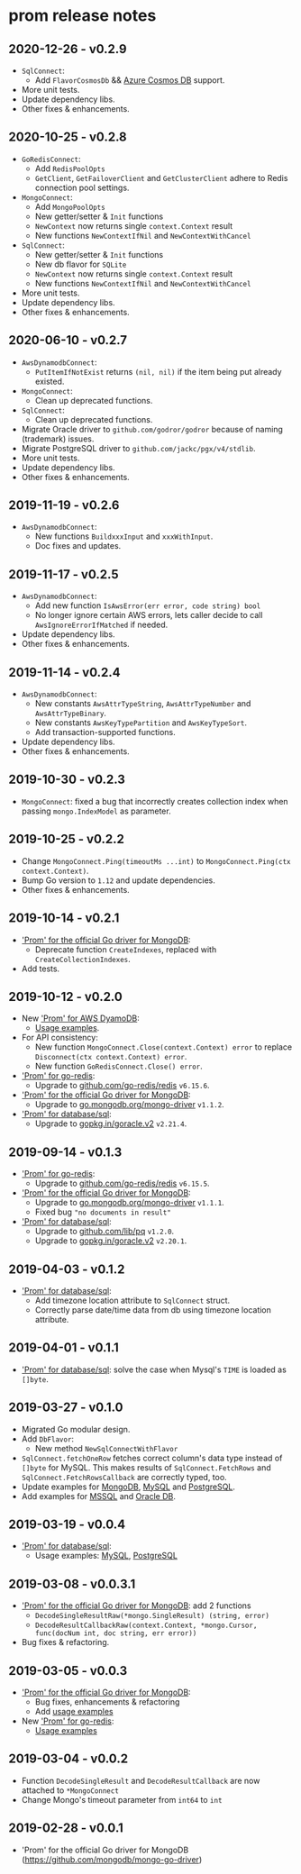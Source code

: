 # prom release notes

## 2020-12-26 - v0.2.9

- `SqlConnect`:
  - Add `FlavorCosmosDb` && [Azure Cosmos DB](https://docs.microsoft.com/en-us/azure/cosmos-db/) support.
- More unit tests.
- Update dependency libs.
- Other fixes & enhancements.

## 2020-10-25 - v0.2.8

- `GoRedisConnect`:
  - Add `RedisPoolOpts`
  - `GetClient`, `GetFailoverClient` and `GetClusterClient` adhere to Redis connection pool settings.
- `MongoConnect`:
  - Add `MongoPoolOpts`
  - New getter/setter & `Init` functions
  - `NewContext` now returns single `context.Context` result
  - New functions `NewContextIfNil` and `NewContextWithCancel`
- `SqlConnect`:
  - New getter/setter & `Init` functions
  - New db flavor for `SQLite`
  - `NewContext` now returns single `context.Context` result
  - New functions `NewContextIfNil` and `NewContextWithCancel`
- More unit tests.
- Update dependency libs.
- Other fixes & enhancements.

## 2020-06-10 - v0.2.7

- `AwsDynamodbConnect`:
  - `PutItemIfNotExist` returns `(nil, nil)` if the item being put already existed.
- `MongoConnect`:
  - Clean up deprecated functions.
- `SqlConnect`:
  - Clean up deprecated functions.
- Migrate Oracle driver to `github.com/godror/godror` because of naming (trademark) issues.
- Migrate PostgreSQL driver to `github.com/jackc/pgx/v4/stdlib`.
- More unit tests.
- Update dependency libs.
- Other fixes & enhancements.

## 2019-11-19 - v0.2.6

- `AwsDynamodbConnect`:
  - New functions `BuildxxxInput` and `xxxWithInput`.
  - Doc fixes and updates.

## 2019-11-17 - v0.2.5

- `AwsDynamodbConnect`:
  - Add new function `IsAwsError(err error, code string) bool`
  - No longer ignore certain AWS errors, lets caller decide to call `AwsIgnoreErrorIfMatched` if needed.
- Update dependency libs.
- Other fixes & enhancements.

## 2019-11-14 - v0.2.4

- `AwsDynamodbConnect`:
  - New constants `AwsAttrTypeString`, `AwsAttrTypeNumber` and `AwsAttrTypeBinary`.
  - New constants `AwsKeyTypePartition` and `AwsKeyTypeSort`.
  - Add transaction-supported functions.
- Update dependency libs.
- Other fixes & enhancements.

## 2019-10-30 - v0.2.3

- `MongoConnect`: fixed a bug that incorrectly creates collection index when passing `mongo.IndexModel` as parameter.

## 2019-10-25 - v0.2.2

- Change `MongoConnect.Ping(timeoutMs ...int)` to `MongoConnect.Ping(ctx context.Context)`.
- Bump Go version to `1.12` and update dependencies.
- Other fixes & enhancements.

## 2019-10-14 - v0.2.1

- ['Prom' for the official Go driver for MongoDB](mongo.md):
  - Deprecate function `CreateIndexes`, replaced with `CreateCollectionIndexes`.
- Add tests.

## 2019-10-12 - v0.2.0

- New ['Prom' for AWS DyamoDB](aws-dynamodb.md):
  - [Usage examples](examples/example_aws-dynamodb_base.go).
- For API consistency:
  - New function `MongoConnect.Close(context.Context) error` to replace `Disconnect(ctx context.Context) error`.
  - New function `GoRedisConnect.Close() error`.
- ['Prom' for go-redis](go-redis.md):
  - Upgrade to [github.com/go-redis/redis](https://github.com/go-redis/redis) `v6.15.6`.
- ['Prom' for the official Go driver for MongoDB](mongo.md):
  - Upgrade to [go.mongodb.org/mongo-driver](https://godoc.org/go.mongodb.org/mongo-driver/) `v1.1.2`.
- ['Prom' for database/sql](sql.md):
  - Upgrade to [gopkg.in/goracle.v2](https://github.com/go-goracle/goracle) `v2.21.4`.

## 2019-09-14 - v0.1.3

- ['Prom' for go-redis](go-redis.md):
  - Upgrade to [github.com/go-redis/redis](https://github.com/go-redis/redis) `v6.15.5`.
- ['Prom' for the official Go driver for MongoDB](mongo.md):
  - Upgrade to [go.mongodb.org/mongo-driver](https://godoc.org/go.mongodb.org/mongo-driver/) `v1.1.1`.
  - Fixed bug `"no documents in result"`
- ['Prom' for database/sql](sql.md):
  - Upgrade to [github.com/lib/pq](https://github.com/lib/pq) `v1.2.0`.
  - Upgrade to [gopkg.in/goracle.v2](https://github.com/go-goracle/goracle) `v2.20.1`.

## 2019-04-03 - v0.1.2

- ['Prom' for database/sql](sql.md):
  - Add timezone location attribute to `SqlConnect` struct.
  - Correctly parse date/time data from db using timezone location attribute.

## 2019-04-01 - v0.1.1

- ['Prom' for database/sql](sql.md): solve the case when Mysql's `TIME` is loaded as `[]byte`.

## 2019-03-27 - v0.1.0

- Migrated Go modular design.
- Add `DbFlavor`:
  - New method `NewSqlConnectWithFlavor`
- `SqlConnect.fetchOneRow` fetches correct column's data type instead of `[]byte` for MySQL.
  This makes results of `SqlConnect.FetchRows` and `SqlConnect.FetchRowsCallback` are correctly typed, too.
- Update examples for [MongoDB](examples/example_mongo.go), [MySQL](examples/example_mysql.go) and [PostgreSQL](examples/example_pgsql.go).
- Add examples for [MSSQL](examples/example_mssql.go) and [Oracle DB](examples/example_oracle.go).

## 2019-03-19 - v0.0.4

- ['Prom' for database/sql](sql.md):
  - Usage examples: [MySQL](examples/example_mysql.go), [PostgreSQL](examples/example_pgsql.go)

## 2019-03-08 - v0.0.3.1

- ['Prom' for the official Go driver for MongoDB](mongo.md): add 2 functions
  - `DecodeSingleResultRaw(*mongo.SingleResult) (string, error)`
  - `DecodeResultCallbackRaw(context.Context, *mongo.Cursor, func(docNum int, doc string, err error))`
- Bug fixes & refactoring.

## 2019-03-05 - v0.0.3

- ['Prom' for the official Go driver for MongoDB](mongo.md):
  - Bug fixes, enhancements & refactoring
  - Add [usage examples](examples/example_mongo.go)
- New ['Prom' for go-redis](go-redis.md):
  - [Usage examples](examples/example_go-redis.go)

## 2019-03-04 - v0.0.2

- Function `DecodeSingleResult` and `DecodeResultCallback` are now attached to `*MongoConnect`
- Change Mongo's timeout parameter from `int64` to `int`

## 2019-02-28 - v0.0.1

- 'Prom' for the official Go driver for MongoDB (https://github.com/mongodb/mongo-go-driver)
